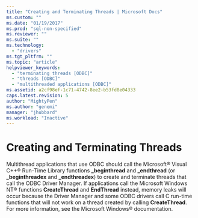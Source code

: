 ```yaml
---
title: "Creating and Terminating Threads | Microsoft Docs"
ms.custom: ""
ms.date: "01/19/2017"
ms.prod: "sql-non-specified"
ms.reviewer: ""
ms.suite: ""
ms.technology: 
  - "drivers"
ms.tgt_pltfrm: ""
ms.topic: "article"
helpviewer_keywords: 
  - "terminating threads [ODBC]"
  - "threads [ODBC]"
  - "multithreaded applications [ODBC]"
ms.assetid: a2cf98ef-1c71-4742-8ee2-b53fd8e04333
caps.latest.revision: 5
author: "MightyPen"
ms.author: "genemi"
manager: "jhubbard"
ms.workload: "Inactive"
---
```

# Creating and Terminating Threads
Multithread applications that use ODBC should call the Microsoft® Visual C++® Run-Time Library functions **_beginthread** and **_endthread** (or **_beginthreadex** and **_endthreadex**) to create and terminate threads that call the ODBC Driver Manager. If applications call the Microsoft Windows NT® functions **CreateThread** and **EndThread** instead, memory leaks will occur because the Driver Manager and some ODBC drivers call C run-time functions that will not work on a thread created by calling **CreateThread**. For more information, see the Microsoft Windows® documentation.
